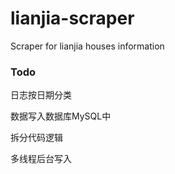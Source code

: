 # lianjia-scraper
Scraper for lianjia houses information

### Todo

日志按日期分类

数据写入数据库MySQL中

拆分代码逻辑

多线程后台写入
